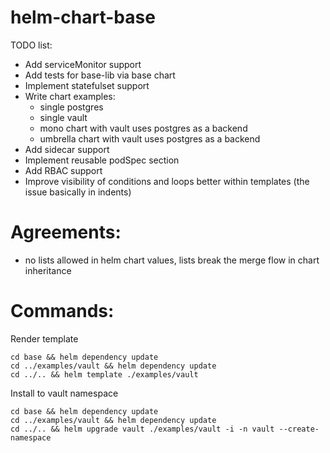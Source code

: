 # helm-chart-base

TODO list:
- Add serviceMonitor support
- Add tests for base-lib via base chart
- Implement statefulset support
- Write chart examples:
  - single postgres
  - single vault
  - mono chart with vault uses postgres as a backend
  - umbrella chart with vault uses postgres as a backend
- Add sidecar support
- Implement reusable podSpec section
- Add RBAC support
- Improve visibility of conditions and loops better within templates (the issue basically in indents)


# Agreements:
 - no lists allowed in helm chart values, lists break the merge flow in chart inheritance

# Commands:

Render template
```shell
cd base && helm dependency update
cd ../examples/vault && helm dependency update
cd ../.. && helm template ./examples/vault
```

Install to vault namespace
```shell
cd base && helm dependency update
cd ../examples/vault && helm dependency update
cd ../.. && helm upgrade vault ./examples/vault -i -n vault --create-namespace
```
